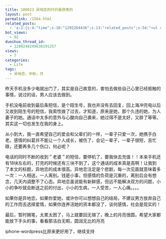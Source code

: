 ```yaml
---
title: 100923 异地恋的代价是昂贵的
layout: post
permalink: /1564.html
related_posts:
  - 'a:2:{s:4:"time";s:10:"1292264436";s:13:"related_posts";s:54:"<ul class="related_post"><li>No Related Post</li></ul>";}'
bot_views:
  - 92
duoshuo_thread_id:
  - 1280248249638191257
views:
  - 7
categories:
  - Life
tags:
  - 异地恋，中秋，月
---
```

昨天手机没多少电就出门了，其实是自己故意的，害怕去做些自己心里已经抵触的事情，说过的话，男人应该去做到。

手机没电前收到最后条短信，是个陌生号，我也并没有去回复，回上海冲完电以后又收到陌生号的短信，我索性拨了过去，才知道，原来是她，那个久违的她，为人妻子的她。通话中太多的意外与心酸向自己袭来，她过得不是太好，又胖了等等。其实这一切也发生在我的身上。

从小到大，我一直希望自己的爱会和父辈们的一样，一辈子只爱一次，她携手白老。感情的纠葛并不能让一个人成长，被伤了，会记一辈子，一辈子很短，且忙碌，还要再多几个伤口，何必呢？

电话的同时不断的收到＂老婆＂的短信，要停机了，要我快去充值！！本来手机还有18块左右的，打完的时候还有三块不到了，这个通话的成本真是高啊！让我到了本文的标题，异地恋的成本很高。异地恋注定是个悲剧，每一次见面就意味着多一次：一人相送，一人离别。钱是小事，但感情的负荷是沉重的，离别后会有想念，几天内调整不了心态。异地恋虽说能有新鲜感，但远不能解决双方的问题，小小的争吵就会断送之前的付出，小小的生病，一人受苦，一人心痛。。。。

如果你是异地恋，如果你爱她，或许你可以想想自己的结局，不建议男方放弃自己的工作而去选择爱情，如果你连养活她的资本都没了，谈何感情，社会是现实的！

最后，暂时搁笔，太累太困了，马上就要回无锡了，晚上的月亮很圆，希望大家都能放下手头的事，看看那洁白无暇，圆润无比的月亮

iphone-wordpress比原来更好用了，继续支持